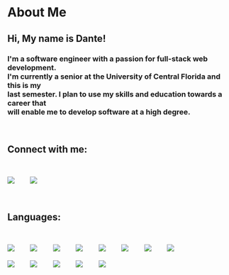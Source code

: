 # About Me

## Hi, My name is Dante!



### I'm a software engineer with a passion for full-stack web development. </br>I'm currently a senior at the University of Central Florida and this is my</br> last semester. I plan to use my skills and education towards a career that </br>will enable me to develop software at a high degree.

</br>

## **Connect with me:**
</br>

[<img src="https://img.icons8.com/fluency/50/000000/linkedin.png"/>](https://www.linkedin.com/in/danteedmonson/) &nbsp; &nbsp; &nbsp; &nbsp;   [<img src="https://img.icons8.com/ios/50/2867b2/domain.png"/>](https://danteedmonson.com/) 

</br>

## **Languages:**
</br>

 <img src="https://img.icons8.com/color/35/000000/javascript--v1.png"/> &nbsp; &nbsp; &nbsp; &nbsp; 
 <img src="https://img.icons8.com/officel/35/000000/react.png"/> &nbsp; &nbsp; &nbsp; &nbsp; 
 <img src="https://img.icons8.com/color/35/000000/react-native.png"/> &nbsp; &nbsp; &nbsp; &nbsp; 
 <img src="https://img.icons8.com/color/35/000000/html-5--v1.png"/> &nbsp; &nbsp; &nbsp; &nbsp;
 <img src="https://img.icons8.com/color/35/000000/css3.png"/> &nbsp; &nbsp; &nbsp; &nbsp;
 <img src="https://img.icons8.com/color/35/000000/sass.png"/>  &nbsp; &nbsp; &nbsp; &nbsp;
 <img src="https://img.icons8.com/color/35/000000/mongodb.png"/> &nbsp; &nbsp; &nbsp; &nbsp;
 <img src="https://img.icons8.com/color/35/000000/mysql-logo.png"/>  &nbsp; &nbsp; &nbsp; &nbsp; </br></br>
 <img src="https://img.icons8.com/fluency/35/000000/node-js.png"/> &nbsp; &nbsp; &nbsp; &nbsp;
 <img src="https://img.icons8.com/color/35/000000/c-programming.png"/>  &nbsp; &nbsp; &nbsp; &nbsp;
 <img src="https://img.icons8.com/color/35/000000/java-coffee-cup-logo--v2.png"/> &nbsp; &nbsp; &nbsp; &nbsp;
 <img src="https://img.icons8.com/color/35/000000/git.png"/> &nbsp; &nbsp; &nbsp; &nbsp;
 <img src="https://img.icons8.com/nolan/35/github.png"/>
